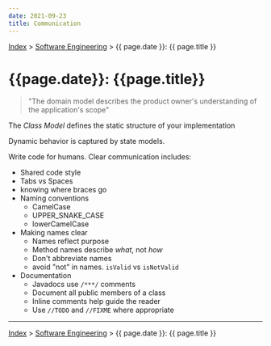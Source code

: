 ```yaml
---
date: 2021-09-23
title: Communication
---
```


[Index](../../../index.md) > [Software Engineering](./index.md) > {{ page.date }}: {{ page.title }}

# {{page.date}}: {{page.title}}

> "The domain model describes the product owner's understanding of the application's scope"

The *Class Model* defines the static structure of your implementation

Dynamic behavior is captured by state models.

Write code for humans. Clear communication includes:

- Shared code style
- Tabs vs Spaces
- knowing where braces go
- Naming conventions
    - CamelCase
    - UPPER_SNAKE_CASE
    - lowerCamelCase
- Making names clear
    - Names reflect purpose
    - Method names describe *what*, not *how*
    - Don't abbreviate names
    - avoid "not" in names. `isValid` vs `isNotValid`
- Documentation
    - Javadocs use `/***/` comments
    - Document all public members of a class
    - Inline comments help guide the reader
    - Use `//TODO` and `//FIXME` where appropriate

---

[Index](../../../index.md) > [Software Engineering](./index.md) > {{ page.date }}: {{ page.title }}
